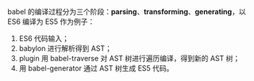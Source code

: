 babel 的编译过程分为三个阶段：**parsing**、**transforming**、**generating**，以 ES6 编译为 ES5 作为例子：

1.  ES6 代码输入；
2.  babylon 进行解析得到 AST；
3.  plugin 用 babel-traverse 对 AST 树进行遍历编译，得到新的 AST 树；
4.  用 babel-generator 通过 AST 树生成 ES5 代码。
